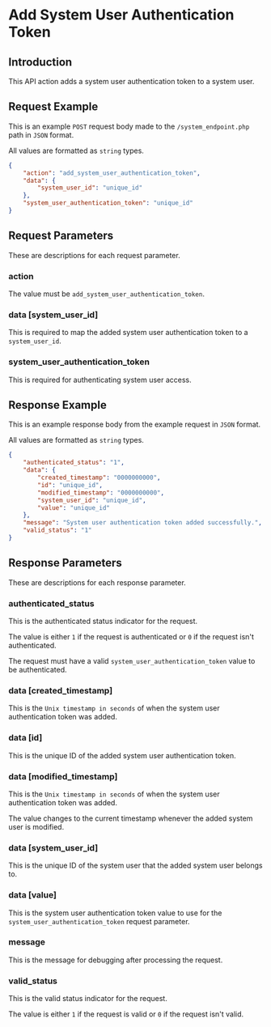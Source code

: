 # Add System User Authentication Token

## Introduction

This API action adds a system user authentication token to a system user.

## Request Example

This is an example `POST` request body made to the `/system_endpoint.php` path in `JSON` format.

All values are formatted as `string` types.

```json
{
    "action": "add_system_user_authentication_token",
    "data": {
        "system_user_id": "unique_id"
    },
    "system_user_authentication_token": "unique_id"
}
```

## Request Parameters

These are descriptions for each request parameter.

### action

The value must be `add_system_user_authentication_token`.

### data [system_user_id]

This is required to map the added system user authentication token to a `system_user_id`.

### system_user_authentication_token

This is required for authenticating system user access.

## Response Example

This is an example response body from the example request in `JSON` format.

All values are formatted as `string` types.

```json
{
    "authenticated_status": "1",
    "data": {
        "created_timestamp": "0000000000",
        "id": "unique_id",
        "modified_timestamp": "0000000000",
        "system_user_id": "unique_id",
        "value": "unique_id"
    },
    "message": "System user authentication token added successfully.",
    "valid_status": "1"
}
```

## Response Parameters

These are descriptions for each response parameter.

### authenticated_status

This is the authenticated status indicator for the request.

The value is either `1` if the request is authenticated or `0` if the request isn't authenticated.

The request must have a valid `system_user_authentication_token` value to be authenticated.

### data [created_timestamp]

This is the `Unix timestamp in seconds` of when the system user authentication token was added.

### data [id]

This is the unique ID of the added system user authentication token.

### data [modified_timestamp]

This is the `Unix timestamp in seconds` of when the system user authentication token was added.

The value changes to the current timestamp whenever the added system user is modified.

### data [system_user_id]

This is the unique ID of the system user that the added system user belongs to.

### data [value]

This is the system user authentication token value to use for the `system_user_authentication_token` request parameter.

### message

This is the message for debugging after processing the request.

### valid_status

This is the valid status indicator for the request.

The value is either `1` if the request is valid or `0` if the request isn't valid.
